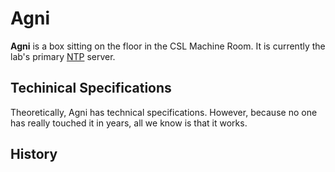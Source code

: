 # Agni

**Agni** is a box sitting on the floor in the CSL Machine Room. It is currently the lab's primary [NTP](../../technologies/networking/ntp.md) server.

## Techinical Specifications

Theoretically, Agni has technical specifications. However, because no one has really touched it in years, all we know is that it works.

## History


